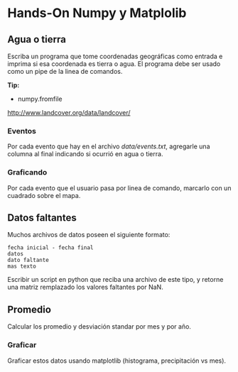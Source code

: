 # Hands-On Numpy y Matplolib

## Agua o tierra

Escriba un programa que tome coordenadas geográficas como entrada e imprima si esa coordenada es tierra o agua. El programa debe ser usado como un pipe de la linea de comandos.

**Tip:**
* numpy.fromfile

http://www.landcover.org/data/landcover/

### Eventos

Por cada evento que hay en el archivo *data/events.txt*, agregarle una columna al final indicando si ocurrió en agua o tierra.

### Graficando

Por cada evento que el usuario pasa por linea de comando, marcarlo con un cuadrado sobre el mapa.


## Datos faltantes

Muchos archivos de datos poseen el siguiente formato:

```
fecha inicial - fecha final
datos
dato faltante
mas texto
```

Escribir un script en python que reciba una archivo de este tipo, y retorne una matriz remplazado los valores faltantes por NaN.

## Promedio

Calcular los promedio y desviación standar por mes y por año.

### Graficar

Graficar estos datos usando matplotlib (histograma, precipitación vs mes).
